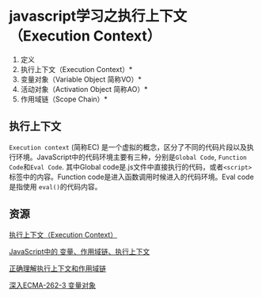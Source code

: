 # javascript学习之执行上下文（Execution Context）

1. 定义
2. 执行上下文（Execution Context）*
3. 变量对象（Variable Object 简称VO）*
4. 活动对象（Activation Object 简称AO）*
5. 作用域链（Scope Chain）*

## 执行上下文
`Execution context` (简称EC) 是一个虚拟的概念，区分了不同的代码片段以及执行环境。JavaScript中的代码环境主要有三种，分别是`Global Code`, `Function Code`和`Eval Code`. 其中Global code是.js文件中直接执行的代码，或者`<script>`标签中的内容。Function code是进入函数调用时候进入的代码环境。Eval code 是指使用 `eval()`的代码内容。

## 资源
[执行上下文（Execution Context）](http://goddyzhao.tumblr.com/post/10020230352/execution-context)

[JavaScript中的 变量、作用域链、执行上下文](http://atleeon.com/code/2014/02/26/javascript-basic/)

[正确理解执行上下文和作用域链](http://sentsin.com/web/159.html)

[深入ECMA-262-3 变量对象](http://weizhifeng.net/chapter-2-variable-object.html)